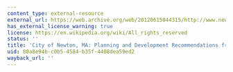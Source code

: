 ```yaml
---
content_type: external-resource
external_url: https://web.archive.org/web/20120615044315/http://www.newtonma.gov/gov/planning/reports/intro.asp
has_external_license_warning: true
license: https://en.wikipedia.org/wiki/All_rights_reserved
status: ''
title: 'City of Newton, MA: Planning and Development Recommendations from MIT'
uid: 80a8e94b-c0b5-4584-b35f-4408dea59ed2
wayback_url: ''
---
```

